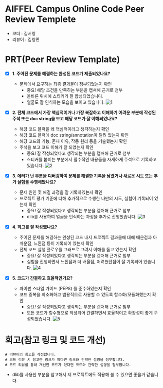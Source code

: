 # AIFFEL Campus Online Code Peer Review Templete
- 코더 : 김서영
- 리뷰어 : 김영민


# PRT(Peer Review Template)
- [x]  **1. 주어진 문제를 해결하는 완성된 코드가 제출되었나요?**
    - 문제에서 요구하는 최종 결과물이 첨부되었는지 확인
        - 중요! 해당 조건을 만족하는 부분을 캡쳐해 근거로 첨부
        - 올바른 위치에 스티커가 잘 합성되었습니다.
        - 얼굴도 잘 인식하는 모습을 보이고 있습니다.
        ![1](https://github.com/user-attachments/assets/ac90a8d3-d4be-46ff-a429-180959665ca1)
    
- [x]  **2. 전체 코드에서 가장 핵심적이거나 가장 복잡하고 이해하기 어려운 부분에 작성된 
주석 또는 doc string을 보고 해당 코드가 잘 이해되었나요?**
    - 해당 코드 블럭을 왜 핵심적이라고 생각하는지 확인
    - 해당 코드 블럭에 doc string/annotation이 달려 있는지 확인
    - 해당 코드의 기능, 존재 이유, 작동 원리 등을 기술했는지 확인
    - 주석을 보고 코드 이해가 잘 되었는지 확인
        - 중요! 잘 작성되었다고 생각되는 부분을 캡쳐해 근거로 첨부
        - 스티커를 붙이는 부분에서 필수적인 내용들을 자세하게 주석으로 기록하고 있습니다.
        ![2](https://github.com/user-attachments/assets/40613345-a03c-4b62-bb33-0f2e590edb1b)
        
- [x]  **3. 에러가 난 부분을 디버깅하여 문제를 해결한 기록을 남겼거나
새로운 시도 또는 추가 실험을 수행해봤나요?**
    - 문제 원인 및 해결 과정을 잘 기록하였는지 확인
    - 프로젝트 평가 기준에 더해 추가적으로 수행한 나만의 시도, 
    실험이 기록되어 있는지 확인
        - 중요! 잘 작성되었다고 생각되는 부분을 캡쳐해 근거로 첨부
        - dlib를 사용하여 얼굴을 인식하는 과정을 추가로 진행했습니다.
        ![3](https://github.com/user-attachments/assets/16a25c59-a5eb-4d24-8954-590bbdd7fc90)
        
- [x]  **4. 회고를 잘 작성했나요?**
    - 주어진 문제를 해결하는 완성된 코드 내지 프로젝트 결과물에 대해
    배운점과 아쉬운점, 느낀점 등이 기록되어 있는지 확인
    - 전체 코드 실행 플로우를 그래프로 그려서 이해를 돕고 있는지 확인
        - 중요! 잘 작성되었다고 생각되는 부분을 캡쳐해 근거로 첨부
        - 실험을 진행하면서 느낀점과 더 배울점, 어려웠던점이 잘 기록되어 있습니다.
        ![4](https://github.com/user-attachments/assets/86931eee-6973-4614-9a11-af6346a9c317)
        
- [x]  **5. 코드가 간결하고 효율적인가요?**
    - 파이썬 스타일 가이드 (PEP8) 를 준수하였는지 확인
    - 코드 중복을 최소화하고 범용적으로 사용할 수 있도록 함수화/모듈화했는지 확인
        - 중요! 잘 작성되었다고 생각되는 부분을 캡쳐해 근거로 첨부
        - 모든 코드가 함수형으로 작성되어 간결하면서 효율적이고 확장성이 좋게 구성되었습니다.
        ![5](https://github.com/user-attachments/assets/b970b1f9-6a5a-4b96-a2d8-f30f2a8fe7bb)

# 회고(참고 링크 및 코드 개선)
```
# 리뷰어의 회고를 작성합니다.
# 코드 리뷰 시 참고한 링크가 있다면 링크와 간략한 설명을 첨부합니다.
# 코드 리뷰를 통해 개선한 코드가 있다면 코드와 간략한 설명을 첨부합니다.
```
- dlib를 사용한 부분을 참고해서 제 프로젝트에도 적용해 볼 수 있으면 좋을거 같습니다.